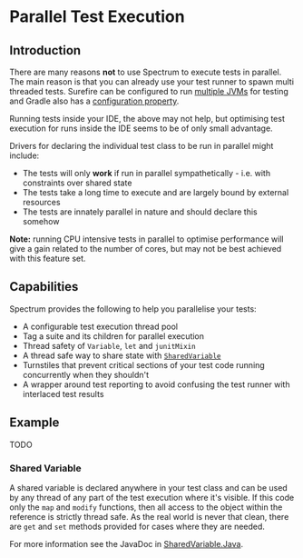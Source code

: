 # Parallel Test Execution

## Introduction

There are many reasons **not** to use Spectrum to execute tests in parallel. The main reason is that you can already use your test runner to spawn multi threaded tests. Surefire can be configured to run [multiple JVMs](http://maven.apache.org/surefire/maven-surefire-plugin/examples/fork-options-and-parallel-execution.html) for testing and Gradle also has a [configuration property](https://docs.gradle.org/current/userguide/java_plugin.html#sec:test_execution).

Running tests inside your IDE, the above may not help, but optimising test execution for runs inside the IDE seems to be of only small advantage.

Drivers for declaring the individual test class to be run in parallel might include:

- The tests will only **work** if run in parallel sympathetically - i.e. with constraints over shared state
- The tests take a long time to execute and are largely bound by external resources
- The tests are innately parallel in nature and should declare this somehow

**Note:** running CPU intensive tests in parallel to optimise performance will give a gain related to the number of cores, but may not be best achieved with this feature set.

## Capabilities

Spectrum provides the following to help you parallelise your tests:

- A configurable test execution thread pool
- Tag a suite and its children for parallel execution
- Thread safety of `Variable`, `let` and `junitMixin`
- A thread safe way to share state with [`SharedVariable`](#shared-variable)
- Turnstiles that prevent critical sections of your test code running concurrently when they shouldn't
- A wrapper around test reporting to avoid confusing the test runner with interlaced test results

## Example

TODO

### Shared Variable

A shared variable is declared anywhere in your test class and can be used by any thread of any part of the test execution where it's visible. If this code only the `map` and `modify` functions, then all access to the object within the reference is strictly thread safe. As the real world is never that clean, there are `get` and `set` methods provided for cases where they are needed.

For more information see the JavaDoc in [SharedVariable.Java](../src/main/java/com.greghaskins.spectrum/SharedVariable.Java).